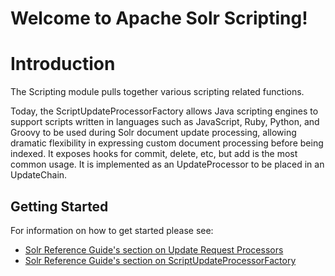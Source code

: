 <!--
  Licensed to the Apache Software Foundation (ASF) under one or more
  contributor license agreements.  See the NOTICE file distributed with
  this work for additional information regarding copyright ownership.
  The ASF licenses this file to You under the Apache License, Version 2.0
  (the "License"); you may not use this file except in compliance with
  the License.  You may obtain a copy of the License at

      http://www.apache.org/licenses/LICENSE-2.0

  Unless required by applicable law or agreed to in writing, software
  distributed under the License is distributed on an "AS IS" BASIS,
  WITHOUT WARRANTIES OR CONDITIONS OF ANY KIND, either express or implied.
  See the License for the specific language governing permissions and
  limitations under the License.
-->

Welcome to Apache Solr Scripting!
===============================

# Introduction

The Scripting module pulls together various scripting related functions.  

Today, the ScriptUpdateProcessorFactory allows Java scripting engines to support scripts written in languages such as JavaScript, Ruby, Python, and Groovy to be used during Solr document update processing, allowing dramatic flexibility in expressing custom document processing before being indexed.  It exposes hooks for commit, delete, etc, but add is the most common usage.  It is implemented as an UpdateProcessor to be placed in an UpdateChain.

## Getting Started

For information on how to get started please see:
 * [Solr Reference Guide's section on Update Request Processors](https://solr.apache.org/guide/update-request-processors.html)
 * [Solr Reference Guide's section on ScriptUpdateProcessorFactory](https://solr.apache.org/guide/script-update-processor.html)
